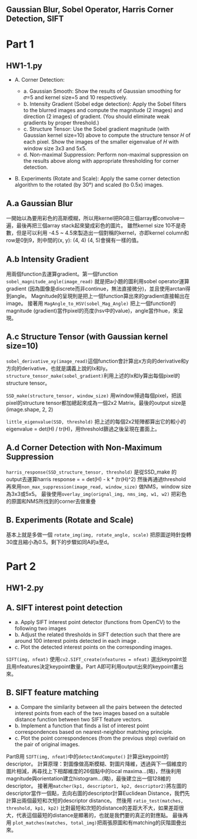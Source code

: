## Gaussian Blur, Sobel Operator, Harris Corner Detection, SIFT

# Part 1
## HW1-1.py
- A. Corner Detection:
    - a. Gaussian Smooth: Show the results of Gaussian smoothing for 𝜎=5 and kernel size=5 and 10 respectively.
    - b. Intensity Gradient (Sobel edge detection): Apply the Sobel filters to the blurred images and compute the magnitude (2 images) and direction (2 images) of gradient. (You should eliminate weak gradients by proper threshold.)
    - c. Structure Tensor: Use the Sobel gradient magnitude (with Gaussian kernel size=10) above to compute the structure tensor 𝐻 of each pixel. Show the images of the smaller eigenvalue of 𝐻 with window size 3x3 and 5x5.
    - d. Non-maximal Suppression: Perform non-maximal suppression on the results above along with appropriate thresholding for corner detection.

- B. Experiments (Rotate and Scale): Apply the same corner detection algorithm to the rotated (by 30°) and scaled (to 0.5x) images.
## A.a Gaussian Blur
一開始以為要用彩色的高斯模糊，所以用kernel把RGB三個array都convolve一遍，最後再把三個array stack起來變成彩色的圖片。
雖然kernel size 10不是奇數，但是可以利用 -4.5 ~ 4.5來製造出一個對稱的kernel，亦即kernel column和row是0到9，則中間的(x, y): (4, 4) (4, 5)會擁有一樣的值。

## A.b Intensity Gradient
用兩個function去運算gradient。第一個function `sobel_magnitude_angle(image_read)` 就是把a小題的圖利用sobel operator運算gradient (因為圖像是discrete而非continue，無法直接微分)，並且使用arctan得到angle。
Magnitude的呈現則是把上一個function算出來的gradient直接輸出在image。
接著用 `MagAngle_to_HSV(sobel_Mag_Angle)` 把上一個function的magnitude (gradient)當作pixel的亮度(hsv中的value)，angle當作hue，來呈現。

## A.c Structure Tensor (with Gaussian kernel size=10)

`sobel_derivative_xy(image_read)`這個function會計算出x方向的derivative和y方向的derivative，也就是講義上說的Ix和Iy。
`structure_tensor_make(sobel_gradient)`利用上述的Ix和Iy算出每個pixel的structure tensor。

`SSD_make(structure_tensor, window_size)` 用window掃過每個pixel，把該pixel的structure tensor都加總起來成為一個2x2 Matrix。最後的output size是(image.shape, 2, 2)

`little_eigenvalue(SSD, threshold)` 把上述的每個2x2矩陣都算出它的較小的eigenvalue = det(H) / tr(H)，用threshold篩過之後呈現在畫面上。

## A.d Corner Detection with Non-Maximum Suppression
`harris_response(SSD_structure_tensor, threshold)` 是從SSD_make 的output去運算harris response = = det(H) - k * (tr(H)^2) 然後再通過threshold
再來用`non_max_suppression(image_read, window_size)` 做NMS，window size為3x3或5x5。
最後使用`overlay_img(orignal_img, nms_img, w1, w2)` 把彩色的原圖和NMS所找到的corner去做重疊

## B. Experiments (Rotate and Scale)

基本上就是多做一個 `rotate_img(img, rotate_angle, scale)` 把原圖逆時針旋轉30度且縮小為0.5。剩下的步驟如同A的a至d。

# Part 2
## HW1-2.py
## A. SIFT interest point detection
- a. Apply SIFT interest point detector (functions from OpenCV) to the following two images
- b. Adjust the related thresholds in SIFT detection such that there are around 100 interest points detected in each image .
- c. Plot the detected interest points on the corresponding images.

`SIFT(img, nfeat)` 使用`cv2.SIFT_create(nfeatures = nfeat)` 選出keypoint並且用nfeatures決定keypoint數量。Part A即可利用output出來的keypoint畫出來。

## B. SIFT feature matching
- a. Compare the similarity between all the pairs between the detected interest points from each of the two images based on a suitable distance function between two SIFT feature vectors.
- b. Implement a function that finds a list of interest point correspondences based on nearest-neighbor matching principle.
- c. Plot the point correspondences (from the previous step) overlaid on the pair of original images.

PartB用 `SIFT(img, nfeat)`中的`detectAndCompute()` 計算出keypoint的descriptor。
計算原理：對圖像做高斯模糊、對圖片降維，透過與下一個維度的圖片相減，再尋找上下相鄰維度的26個點中的local maxima...(略)，然後利用magnitude與orientation建立histogram...(略)，最後建立出一個128維的descriptor。
接著用`matcher(kp1, descriptor1, kp2, descriptor2)`將左圖的descriptor當作一個點，去向右圖的descriptor計算Euclidean Distance，我們先計算出兩個最短和次短的descriptor distance。
然後用 `ratio_test(matches, threshold, kp1, kp2)` 比對最短和次短的distance的差距大不大，如果差距很大，代表這個最短的distance是顯著的，也就是我們要的真正的對應點。
最後再用 `plot_matches(matches, total_img)`把兩張原圖和有matching的灰階圖疊出來。
